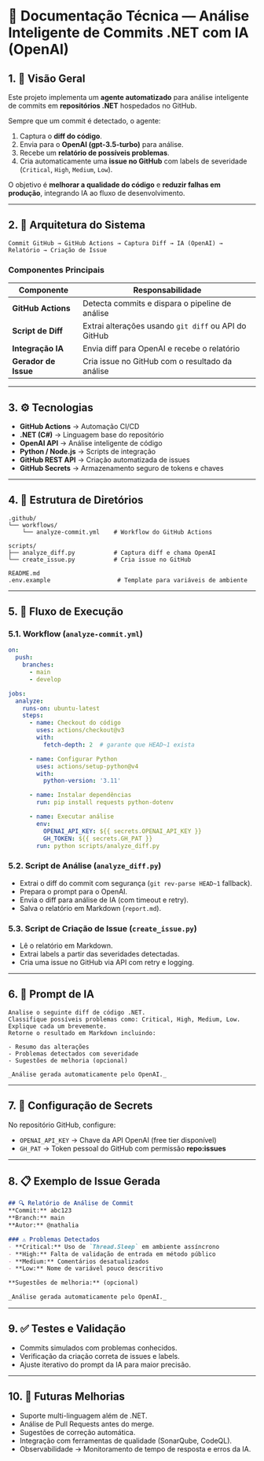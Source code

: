 # 📄 Documentação Técnica — Análise Inteligente de Commits .NET com IA (OpenAI)

## 1. 🎯 Visão Geral

Este projeto implementa um **agente automatizado** para análise inteligente de commits em **repositórios .NET** hospedados no GitHub.

Sempre que um commit é detectado, o agente:

1. Captura o **diff do código**.
2. Envia para o **OpenAI (gpt-3.5-turbo)** para análise.
3. Recebe um **relatório de possíveis problemas**.
4. Cria automaticamente uma **issue no GitHub** com labels de severidade (`Critical`, `High`, `Medium`, `Low`).

O objetivo é **melhorar a qualidade do código** e **reduzir falhas em produção**, integrando IA ao fluxo de desenvolvimento.

---

## 2. 🧱 Arquitetura do Sistema

```plaintext
Commit GitHub → GitHub Actions → Captura Diff → IA (OpenAI) → Relatório → Criação de Issue
```

### Componentes Principais

| Componente           | Responsabilidade                                     |
| -------------------- | ---------------------------------------------------- |
| **GitHub Actions**   | Detecta commits e dispara o pipeline de análise      |
| **Script de Diff**   | Extrai alterações usando `git diff` ou API do GitHub |
| **Integração IA**    | Envia diff para OpenAI e recebe o relatório          |
| **Gerador de Issue** | Cria issue no GitHub com o resultado da análise      |

---

## 3. ⚙️ Tecnologias

* **GitHub Actions** → Automação CI/CD
* **.NET (C#)** → Linguagem base do repositório
* **OpenAI API** → Análise inteligente de código
* **Python / Node.js** → Scripts de integração
* **GitHub REST API** → Criação automatizada de issues
* **GitHub Secrets** → Armazenamento seguro de tokens e chaves

---

## 4. 📂 Estrutura de Diretórios

```
.github/
└── workflows/
    └── analyze-commit.yml    # Workflow do GitHub Actions

scripts/
├── analyze_diff.py           # Captura diff e chama OpenAI
└── create_issue.py           # Cria issue no GitHub

README.md
.env.example                   # Template para variáveis de ambiente
```

---

## 5. 🔄 Fluxo de Execução

### 5.1. Workflow (`analyze-commit.yml`)

```yaml
on:
  push:
    branches:
      - main
      - develop

jobs:
  analyze:
    runs-on: ubuntu-latest
    steps:
      - name: Checkout do código
        uses: actions/checkout@v3
        with:
          fetch-depth: 2  # garante que HEAD~1 exista

      - name: Configurar Python
        uses: actions/setup-python@v4
        with:
          python-version: '3.11'

      - name: Instalar dependências
        run: pip install requests python-dotenv

      - name: Executar análise
        env:
          OPENAI_API_KEY: ${{ secrets.OPENAI_API_KEY }}
          GH_TOKEN: ${{ secrets.GH_PAT }}
        run: python scripts/analyze_diff.py
```

### 5.2. Script de Análise (`analyze_diff.py`)

* Extrai o diff do commit com segurança (`git rev-parse HEAD~1` fallback).
* Prepara o prompt para o OpenAI.
* Envia o diff para análise de IA (com timeout e retry).
* Salva o relatório em Markdown (`report.md`).

### 5.3. Script de Criação de Issue (`create_issue.py`)

* Lê o relatório em Markdown.
* Extrai labels a partir das severidades detectadas.
* Cria uma issue no GitHub via API com retry e logging.

---

## 6. 🧠 Prompt de IA

```plaintext
Analise o seguinte diff de código .NET.
Classifique possíveis problemas como: Critical, High, Medium, Low.
Explique cada um brevemente.
Retorne o resultado em Markdown incluindo:

- Resumo das alterações
- Problemas detectados com severidade
- Sugestões de melhoria (opcional)

_Análise gerada automaticamente pelo OpenAI._
```

---

## 7. 🔐 Configuração de Secrets

No repositório GitHub, configure:

* `OPENAI_API_KEY` → Chave da API OpenAI (free tier disponível)
* `GH_PAT` → Token pessoal do GitHub com permissão **repo:issues**

---

## 8. 📋 Exemplo de Issue Gerada

```markdown
## 🔍 Relatório de Análise de Commit
**Commit:** abc123  
**Branch:** main  
**Autor:** @nathalia  

### ⚠️ Problemas Detectados
- **Critical:** Uso de `Thread.Sleep` em ambiente assíncrono  
- **High:** Falta de validação de entrada em método público  
- **Medium:** Comentários desatualizados  
- **Low:** Nome de variável pouco descritivo  

**Sugestões de melhoria:** (opcional)

_Análise gerada automaticamente pelo OpenAI._
```

---

## 9. ✅ Testes e Validação

* Commits simulados com problemas conhecidos.
* Verificação da criação correta de issues e labels.
* Ajuste iterativo do prompt da IA para maior precisão.

---

## 10. 🚀 Futuras Melhorias

* Suporte multi-linguagem além de .NET.
* Análise de Pull Requests antes do merge.
* Sugestões de correção automática.
* Integração com ferramentas de qualidade (SonarQube, CodeQL).
* Observabilidade → Monitoramento de tempo de resposta e erros da IA.